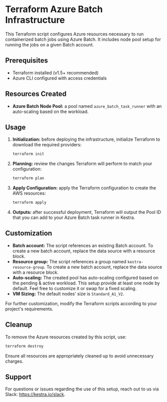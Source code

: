 # Terraform Azure Batch Infrastructure

This Terraform script configures Azure resources necessary to run containerized batch jobs using Azure Batch. It includes node pool setup for running the jobs on a given Batch account.

## Prerequisites

- Terraform installed (v1.5+ recommended)
- Azure CLI configured with access credentials

## Resources Created

- **Azure Batch Node Pool:** a pool named `azure_batch_task_runner` with an auto-scaling based on the workload.

## Usage

1. **Initialization:** before deploying the infrastructure, initialize Terraform to download the required providers:

   ```bash
   terraform init
   ```

2. **Planning:** review the changes Terraform will perform to match your configuration:

   ```bash
   terraform plan
   ```

3. **Apply Configuration:** apply the Terraform configuration to create the AWS resources:

   ```bash
   terraform apply
   ```

4. **Outputs:** after successful deployment, Terraform will output the Pool ID that you can add to your Azure Batch task runner in Kestra.

## Customization

- **Batch account:** The script references an existing Batch account. To create a new batch account, replace the data source with a resource block.
- **Resource group:** The script references a group named `kestra-resource-group`. To create a new batch account, replace the data source with a resource block.
- **Auto-scaling:** The created pool has auto-scaling configured based on the pending & active workload. This setup provide at least one node by default. Feel free to customize it or swap for a fixed scaling.
- **VM Sizing:** The default nodes' size is `Standard_A1_V2`.

For further customization, modify the Terraform scripts according to your project's requirements.

## Cleanup

To remove the Azure resources created by this script, use:

```bash
terraform destroy
```

Ensure all resources are appropriately cleaned up to avoid unnecessary charges.

## Support

For questions or issues regarding the use of this setup, reach out to us via Slack: https://kestra.io/slack.